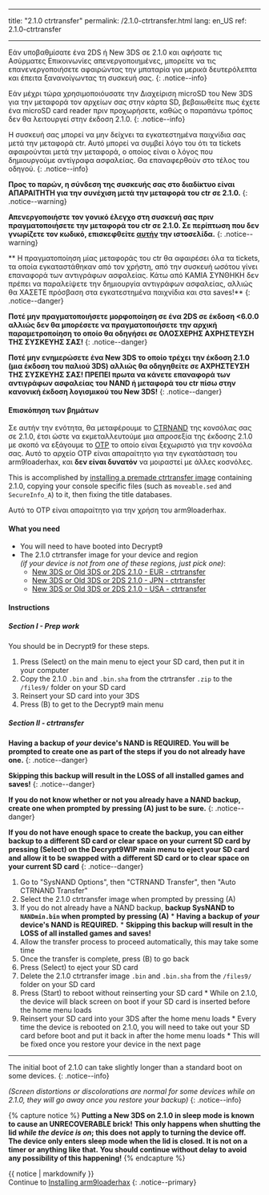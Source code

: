 * * *

title: "2.1.0 ctrtransfer" permalink: /2.1.0-ctrtransfer.html lang: en_US ref: 2.1.0-ctrtransfer

* * *

Εάν υποβαθμίσατε ένα 2DS ή New 3DS σε 2.1.0 και αφήσατε τις Ασύρματες Επικοινωνίες απενεργοποιημένες, μπορείτε να τις επανενεργοποιήσετε αφαιρώντας την μπαταρία για μερικά δευτερόλεπτα και έπειτα ξανανοίγωντας τη συσκευή σας. {: .notice--info}

Εάν μέχρι τώρα χρησιμοποιόυσατε την Διαχείριση microSD του New 3DS για την μεταφορά τον αρχείων σας στην κάρτα SD, βεβαιωθείτε πως έχετε ένα microSD card reader πριν προχωρήσετε, καθώς ο παραπάνω τρόπος δεν θα λειτουργεί στην έκδοση 2.1.0. {: .notice--info}

Η συσκευή σας μπορεί να μην δείχνει τα εγκατεστημένα παιχνίδια σας μετά την μεταφορά ctr. Αυτό μπορεί να συμβεί λόγο του ότι τα tickets αφαιρούνται μετά την μεταφορά, ο οποίος είναι ο λόγος που δημιουργούμε αντίγραφα ασφαλείας. Θα επαναφερθούν στο τέλος του οδηγού. {: .notice--info}

**Προς το παρών, η σύνδεση της συσκευής σας στο διαδίκτυο είναι ΑΠΑΡΑΙΤΗΤΗ για την συνέχιση μετά την μεταφορά του ctr σε 2.1.0.** {: .notice--warning}

**Απενεργοποιήστε τον γονικό έλεγχο στη συσκευή σας πριν πραγματοποιήσετε την μεταφορά του ctr σε 2.1.0. Σε περίπτωση που δεν γνωρίζετε τον κωδικό, επισκεφθείτε [αυτήν](https://mkey.salthax.org/) την ιστοσελίδα.** {: .notice--warning}

** Η πραγματοποίηση μίας μεταφοράς του ctr θα αφαιρέσει όλα τα tickets, τα οποία εγκαταστάθηκαν από τον χρήστη, από την συσκευή ωσότου γίνει επαναφορά των αντιγράφων ασφαλείας. Κάτω από ΚΑΜΙΑ ΣΥΝΘΗΚΗ δεν πρέπει να παραλείψετε την δημιουργία αντιγράφων ασφαλείας, αλλιώς θα ΧΑΣΕΤΕ πρόσβαση στα εγκατεστημένα παιχνίδια και στα saves!** {: .notice--danger}

**Ποτέ μην πραγματοποιήσετε μορφοποίηση σε ένα 2DS σε έκδοση <6.0.0 αλλιώς δεν θα μπορέσετε να πραγματοποιήσετε την αρχική παραμετροποίηση το οποίο θα οδηγήσει σε ΟΛΟΣΧΕΡΗΣ ΑΧΡΗΣΤΕΥΣΗ ΤΗΣ ΣΥΣΚΕΥΗΣ ΣΑΣ!** {: .notice--danger}

**Ποτέ μην ενημερώσετε ένα New 3DS το οποίο τρέχει την έκδοση 2.1.0 (μια έκδοση του παλιού 3DS) αλλιώς θα οδηγηθείτε σε ΑΧΡΗΣΤΕΥΣΗ ΤΗΣ ΣΥΣΚΕΥΗΣ ΣΑΣ! ΠΡΕΠΕΙ πρωτα να κάνετε επαναφορά των αντιγράφων ασφαλείας του NAND ή μεταφορά του ctr πίσω στην κανονική έκδοση λογισμικού του New 3DS!** {: .notice--danger}

#### Επισκόπηση των βημάτων

Σε αυτήν την ενότητα, θα μεταφέρουμε το [CTRNAND](https://www.3dbrew.org/wiki/Flash_Filesystem#CTR_partition) της κονσόλας σας σε 2.1.0, έτσι ώστε να εκμεταλλευτούμε μια απροσεξία της έκδοσης 2.1.0 με σκοπό να εξάγουμε το [OTP](otp-info) το οποίο είναι ξεχωριστό για την κονσόλα σας. Αυτό το αρχείο OTP είναι απαραίτητο για την εγκατάσταση του arm9loaderhax, και **δεν είναι δυνατόν** να μοιραστεί με άλλες κοσνόλες.

This is accomplished by [installing a premade ctrtransfer image](https://www.reddit.com/r/3dshacks/comments/4zhe4a/) containing 2.1.0, copying your console specific files (such as `moveable.sed` and `SecureInfo_A`) to it, then fixing the title databases.

Αυτό το OTP είναι απαραίτητο για την χρήση του arm9loaderhax.

#### What you need

* You will need to have booted into Decrypt9
* The 2.1.0 ctrtransfer image for your device and region  
    *(if your device is not from one of these regions, just pick one)*: 
    * [New 3DS or Old 3DS or 2DS 2.1.0 - EUR - ctrtransfer](magnet:?xt=urn:btih:89acc9c1b488b8b38251de0ddf07975d6bd354a1&dn=2.1.0-4E%5Fctrtransfer%5Fo3ds.zip&tr=udp%3A%2F%2Ftracker.coppersurfer.tk%3A6969%2Fannounce&tr=udp%3A%2F%2Ftracker.opentrackr.org%3A1337%2Fannounce&tr=http%3A%2F%2Ftracker.opentrackr.org%3A1337%2Fannounce&tr=udp%3A%2F%2Fzer0day.ch%3A1337%2Fannounce&tr=udp%3A%2F%2Ftracker.leechers-paradise.org%3A6969%2Fannounce&tr=http%3A%2F%2Fexplodie.org%3A6969%2Fannounce&tr=udp%3A%2F%2Fexplodie.org%3A6969%2Fannounce&tr=udp%3A%2F%2F9.rarbg.com%3A2710%2Fannounce&tr=udp%3A%2F%2Fp4p.arenabg.com%3A1337%2Fannounce&tr=http%3A%2F%2Fp4p.arenabg.com%3A1337%2Fannounce&tr=udp%3A%2F%2Ftracker.aletorrenty.pl%3A2710%2Fannounce&tr=http%3A%2F%2Ftracker.aletorrenty.pl%3A2710%2Fannounce&tr=http%3A%2F%2Ftracker1.wasabii.com.tw%3A6969%2Fannounce&tr=http%3A%2F%2Ftracker.baravik.org%3A6970%2Fannounce&tr=http%3A%2F%2Ftracker.tfile.me%2Fannounce&tr=udp%3A%2F%2Ftorrent.gresille.org%3A80%2Fannounce&tr=http%3A%2F%2Ftorrent.gresille.org%2Fannounce&tr=udp%3A%2F%2Ftracker.yoshi210.com%3A6969%2Fannounce&tr=udp%3A%2F%2Ftracker.tiny-vps.com%3A6969%2Fannounce&tr=udp%3A%2F%2Ftracker.filetracker.pl%3A8089%2Fannounce) 
    * [New 3DS or Old 3DS or 2DS 2.1.0 - JPN - ctrtransfer](magnet:?xt=urn:btih:3dbb9c9c85a33c6242f424dcbaebcacdd8a5912b&dn=2.1.0-4J%5Fctrtransfer%5Fo3ds.zip&tr=udp%3A%2F%2Ftracker.coppersurfer.tk%3A6969%2Fannounce&tr=udp%3A%2F%2Ftracker.opentrackr.org%3A1337%2Fannounce&tr=http%3A%2F%2Ftracker.opentrackr.org%3A1337%2Fannounce&tr=udp%3A%2F%2Fzer0day.ch%3A1337%2Fannounce&tr=udp%3A%2F%2Ftracker.leechers-paradise.org%3A6969%2Fannounce&tr=http%3A%2F%2Fexplodie.org%3A6969%2Fannounce&tr=udp%3A%2F%2Fexplodie.org%3A6969%2Fannounce&tr=udp%3A%2F%2F9.rarbg.com%3A2710%2Fannounce&tr=udp%3A%2F%2Fp4p.arenabg.com%3A1337%2Fannounce&tr=http%3A%2F%2Fp4p.arenabg.com%3A1337%2Fannounce&tr=udp%3A%2F%2Ftracker.aletorrenty.pl%3A2710%2Fannounce&tr=http%3A%2F%2Ftracker.aletorrenty.pl%3A2710%2Fannounce&tr=http%3A%2F%2Ftracker1.wasabii.com.tw%3A6969%2Fannounce&tr=http%3A%2F%2Ftracker.baravik.org%3A6970%2Fannounce&tr=http%3A%2F%2Ftracker.tfile.me%2Fannounce&tr=udp%3A%2F%2Ftorrent.gresille.org%3A80%2Fannounce&tr=http%3A%2F%2Ftorrent.gresille.org%2Fannounce&tr=udp%3A%2F%2Ftracker.yoshi210.com%3A6969%2Fannounce&tr=udp%3A%2F%2Ftracker.tiny-vps.com%3A6969%2Fannounce&tr=udp%3A%2F%2Ftracker.filetracker.pl%3A8089%2Fannounce) 
    * [New 3DS or Old 3DS or 2DS 2.1.0 - USA - ctrtransfer](magnet:?xt=urn:btih:1609ce9ee7b0ed9b6dea0b3e7cca4fc52dad6ff4&dn=2.1.0-4U%5Fctrtransfer%5Fo3ds.zip&tr=udp%3A%2F%2Ftracker.coppersurfer.tk%3A6969%2Fannounce&tr=udp%3A%2F%2Ftracker.opentrackr.org%3A1337%2Fannounce&tr=http%3A%2F%2Ftracker.opentrackr.org%3A1337%2Fannounce&tr=udp%3A%2F%2Fzer0day.ch%3A1337%2Fannounce&tr=udp%3A%2F%2Ftracker.leechers-paradise.org%3A6969%2Fannounce&tr=http%3A%2F%2Fexplodie.org%3A6969%2Fannounce&tr=udp%3A%2F%2Fexplodie.org%3A6969%2Fannounce&tr=udp%3A%2F%2F9.rarbg.com%3A2710%2Fannounce&tr=udp%3A%2F%2Fp4p.arenabg.com%3A1337%2Fannounce&tr=http%3A%2F%2Fp4p.arenabg.com%3A1337%2Fannounce&tr=udp%3A%2F%2Ftracker.aletorrenty.pl%3A2710%2Fannounce&tr=http%3A%2F%2Ftracker.aletorrenty.pl%3A2710%2Fannounce&tr=http%3A%2F%2Ftracker1.wasabii.com.tw%3A6969%2Fannounce&tr=http%3A%2F%2Ftracker.baravik.org%3A6970%2Fannounce&tr=http%3A%2F%2Ftracker.tfile.me%2Fannounce&tr=udp%3A%2F%2Ftorrent.gresille.org%3A80%2Fannounce&tr=http%3A%2F%2Ftorrent.gresille.org%2Fannounce&tr=udp%3A%2F%2Ftracker.yoshi210.com%3A6969%2Fannounce&tr=udp%3A%2F%2Ftracker.tiny-vps.com%3A6969%2Fannounce&tr=udp%3A%2F%2Ftracker.filetracker.pl%3A8089%2Fannounce)

#### Instructions

##### Section I - Prep work

You should be in Decrypt9 for these steps.

  1. Press (Select) on the main menu to eject your SD card, then put it in your computer
  2. Copy the 2.1.0 `.bin` and `.bin.sha` from the ctrtransfer `.zip` to the `/files9/` folder on your SD card
  3. Reinsert your SD card into your 3DS
  4. Press (B) to get to the Decrypt9 main menu

##### Section II - ctrtransfer

**Having a backup of *your* device's NAND is REQUIRED. You will be prompted to create one as part of the steps if you do not already have one.** {: .notice--danger}

**Skipping this backup will result in the LOSS of all installed games and saves!** {: .notice--danger}

**If you do not know whether or not you already have a NAND backup, create one when prompted by pressing (A) just to be sure.** {: .notice--danger}

**If you do not have enough space to create the backup, you can either backup to a different SD card or clear space on your current SD card by pressing (Select) on the Decrypt9WIP main menu to eject your SD card and allow it to be swapped with a different SD card or to clear space on your current SD card** {: .notice--danger}

  1. Go to "SysNAND Options", then "CTRNAND Transfer", then "Auto CTRNAND Transfer"
  2. Select the 2.1.0 ctrtransfer image when prompted by pressing (A)
  3. If you do not already have a NAND backup, **backup SysNAND to `NANDmin.bin` when prompted by pressing (A)** 
    * **Having a backup of *your* device's NAND is REQUIRED.**
    * **Skipping this backup will result in the LOSS of all installed games and saves!**
  4. Allow the transfer process to proceed automatically, this may take some time
  5. Once the transfer is complete, press (B) to go back
  6. Press (Select) to eject your SD card
  7. Delete the 2.1.0 ctrtransfer image `.bin` and `.bin.sha` from the `/files9/` folder on your SD card
  8. Press (Start) to reboot without reinserting your SD card 
    * While on 2.1.0, the device will black screen on boot if your SD card is inserted before the home menu loads
  9. Reinsert your SD card into your 3DS after the home menu loads 
    * Every time the device is rebooted on 2.1.0, you will need to take out your SD card before boot and put it back in after the home menu loads
    * This will be fixed once you restore your device in the next page

* * *

The initial boot of 2.1.0 can take slightly longer than a standard boot on some devices. {: .notice--info}

*(Screen distortions or discolorations are normal for some devices while on 2.1.0, they will go away once you restore your backup)* {: .notice--info}

{% capture notice %} **Putting a New 3DS on 2.1.0 in sleep mode is known to cause an UNRECOVERABLE brick!** **This only happens when shutting the lid *while the device is on*; this does not apply to turning the device off.** **The device only enters sleep mode when the lid is closed. It is not on a timer or anything like that.** **You should continue without delay to avoid any possibility of this happening!** {% endcapture %}<div class="notice--danger">{{ notice | markdownify }}</div>Continue to [Installing arm9loaderhax](installing-arm9loaderhax) {: .notice--primary}